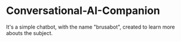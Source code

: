 # Conversational-AI-Companion

It's a simple chatbot, with the name "brusabot", created to learn more abouts the subject.
